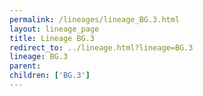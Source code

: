 ```yaml
---
permalink: /lineages/lineage_BG.3.html
layout: lineage_page
title: Lineage BG.3
redirect_to: ../lineage.html?lineage=BG.3
lineage: BG.3
parent: 
children: ['BG.3']
---
```

